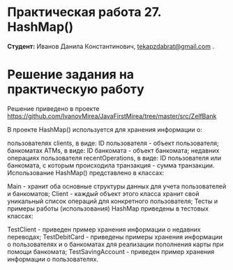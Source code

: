 # Практическая работа 27. HashMap()
**Студент:** Иванов Данила Константинович, tekapzdabrat@gmail.com .
# Решение задания на практическую работу
Решение приведено в проекте https://github.com/IvanovMirea/JavaFirstMirea/tree/master/src/ZelfBank

В проекте HashMap() используется для хранения информации о:

пользователях clients, в виде: ID пользователя - объект пользователя;
банкоматах ATMs, в виде: ID банкомата - объект банкомата;
недавних операциях пользователя recentOperations, в виде: ID пользователя или банкомата, с которым происходила транзакция - сумма транзакции.
Использование HashMap() представлено в классах:

Main - хранит оба основные структуры данных для учета пользователей и банкоматов;
Client - каждый объект этого класса хранит свой уникальный список операций для конкретного пользователя;
Тесты и примеры работы (использования) HashMap приведены в тестовых классах:

TestClient - приведен пример хранения информации о недавних переводах;
TestDebitCard - приведены примеры хранения информации о пользователях и о банкоматах для реализации пополнения карты при помощи банкомата;
TestSavingAccount - приведен пример хранения информации о пользователях.

